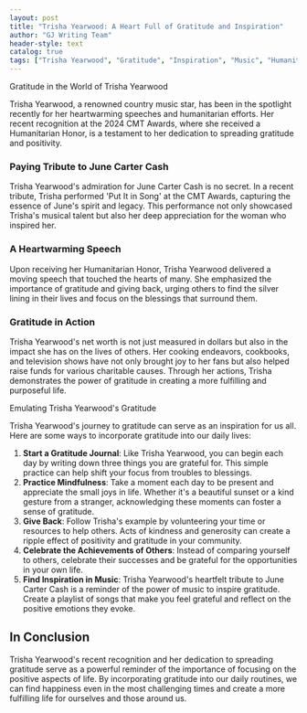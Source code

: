 ```yaml
---
layout: post
title: "Trisha Yearwood: A Heart Full of Gratitude and Inspiration"
author: "GJ Writing Team"
header-style: text
catalog: true
tags: ["Trisha Yearwood", "Gratitude", "Inspiration", "Music", "Humanitarian Efforts"]
---
```


Gratitude in the World of Trisha Yearwood

Trisha Yearwood, a renowned country music star, has been in the spotlight recently for her heartwarming speeches and humanitarian efforts. Her recent recognition at the 2024 CMT Awards, where she received a Humanitarian Honor, is a testament to her dedication to spreading gratitude and positivity.

### Paying Tribute to June Carter Cash
Trisha Yearwood's admiration for June Carter Cash is no secret. In a recent tribute, Trisha performed 'Put It in Song' at the CMT Awards, capturing the essence of June's spirit and legacy. This performance not only showcased Trisha's musical talent but also her deep appreciation for the woman who inspired her.

### A Heartwarming Speech
Upon receiving her Humanitarian Honor, Trisha Yearwood delivered a moving speech that touched the hearts of many. She emphasized the importance of gratitude and giving back, urging others to find the silver lining in their lives and focus on the blessings that surround them.

### Gratitude in Action
Trisha Yearwood's net worth is not just measured in dollars but also in the impact she has on the lives of others. Her cooking endeavors, cookbooks, and television shows have not only brought joy to her fans but also helped raise funds for various charitable causes. Through her actions, Trisha demonstrates the power of gratitude in creating a more fulfilling and purposeful life.

Emulating Trisha Yearwood's Gratitude

Trisha Yearwood's journey to gratitude can serve as an inspiration for us all. Here are some ways to incorporate gratitude into our daily lives:
1. **Start a Gratitude Journal**: Like Trisha Yearwood, you can begin each day by writing down three things you are grateful for. This simple practice can help shift your focus from troubles to blessings.
2. **Practice Mindfulness**: Take a moment each day to be present and appreciate the small joys in life. Whether it's a beautiful sunset or a kind gesture from a stranger, acknowledging these moments can foster a sense of gratitude.
3. **Give Back**: Follow Trisha's example by volunteering your time or resources to help others. Acts of kindness and generosity can create a ripple effect of positivity and gratitude in your community.
4. **Celebrate the Achievements of Others**: Instead of comparing yourself to others, celebrate their successes and be grateful for the opportunities in your own life.
5. **Find Inspiration in Music**: Trisha Yearwood's heartfelt tribute to June Carter Cash is a reminder of the power of music to inspire gratitude. Create a playlist of songs that make you feel grateful and reflect on the positive emotions they evoke.

In Conclusion
------------
Trisha Yearwood's recent recognition and her dedication to spreading gratitude serve as a powerful reminder of the importance of focusing on the positive aspects of life. By incorporating gratitude into our daily routines, we can find happiness even in the most challenging times and create a more fulfilling life for ourselves and those around us.
